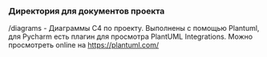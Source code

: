 ### Директория для документов проекта
/diagrams - Диаграммы С4 по проекту. Выполнены с помощью Plantuml, 
для Pycharm есть плагин для просмотра PlantUML Integrations. Можно просмотреть online на https://plantuml.com/

